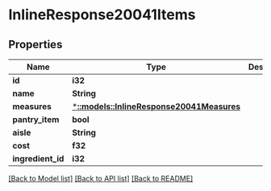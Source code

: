 # InlineResponse20041Items

## Properties

Name | Type | Description | Notes
------------ | ------------- | ------------- | -------------
**id** | **i32** |  | 
**name** | **String** |  | 
**measures** | [***::models::InlineResponse20041Measures**](inline_response_200_41_measures.md) |  | [optional] 
**pantry_item** | **bool** |  | 
**aisle** | **String** |  | 
**cost** | **f32** |  | 
**ingredient_id** | **i32** |  | 

[[Back to Model list]](../README.md#documentation-for-models) [[Back to API list]](../README.md#documentation-for-api-endpoints) [[Back to README]](../README.md)


